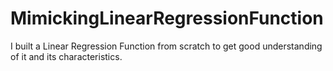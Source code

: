 # MimickingLinearRegressionFunction
I built a Linear Regression Function from scratch to get good understanding of it and its characteristics.
